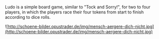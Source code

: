 Ludo is a simple board game, similar to "Tock and Sorry!", for two to four players, in which the players race their four tokens from start to finish according to dice rolls.

![http://schoene-bilder.opustrader.de/img/mensch-aergere-dich-nicht.jpg](http://schoene-bilder.opustrader.de/img/mensch-aergere-dich-nicht.jpg)